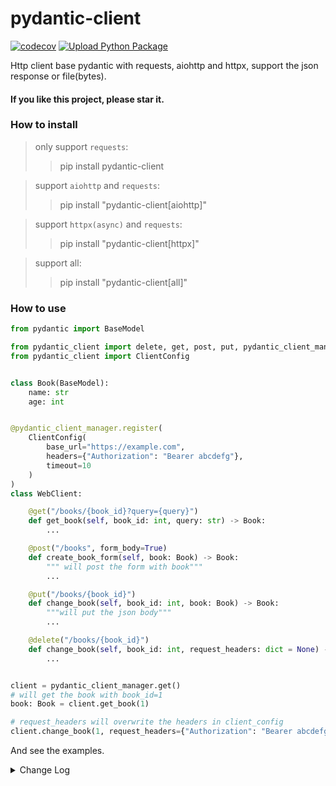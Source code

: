 # pydantic-client

[![codecov](https://codecov.io/gh/ponytailer/pydantic-client/branch/main/graph/badge.svg?token=CZX5V1YP22)](https://codecov.io/gh/ponytailer/pydantic-client) [![Upload Python Package](https://github.com/ponytailer/pydantic-client/actions/workflows/python-publish.yml/badge.svg)](https://github.com/ponytailer/pydantic-client/actions/workflows/python-publish.yml)

Http client base pydantic with requests, aiohttp and httpx, support the json response or file(bytes).


#### If you like this project, please star it.

### How to install

> only support `requests`:
>> pip install pydantic-client

> support `aiohttp` and `requests`:
>> pip install "pydantic-client[aiohttp]"

> support `httpx(async)` and `requests`:
>> pip install "pydantic-client[httpx]"

> support all:
>> pip install "pydantic-client[all]"

### How to use

```python
from pydantic import BaseModel

from pydantic_client import delete, get, post, put, pydantic_client_manager
from pydantic_client import ClientConfig


class Book(BaseModel):
    name: str
    age: int


@pydantic_client_manager.register(
    ClientConfig(
        base_url="https://example.com",
        headers={"Authorization": "Bearer abcdefg"},
        timeout=10
    )
)
class WebClient:

    @get("/books/{book_id}?query={query}")
    def get_book(self, book_id: int, query: str) -> Book:
        ...

    @post("/books", form_body=True)
    def create_book_form(self, book: Book) -> Book:
        """ will post the form with book"""
        ...

    @put("/books/{book_id}")
    def change_book(self, book_id: int, book: Book) -> Book:
        """will put the json body"""
        ...

    @delete("/books/{book_id}")
    def change_book(self, book_id: int, request_headers: dict = None) -> Book:
        ...


client = pydantic_client_manager.get()
# will get the book with book_id=1
book: Book = client.get_book(1)

# request_headers will overwrite the headers in client_config
client.change_book(1, request_headers={"Authorization": "Bearer abcdefg"})

```

And see the examples.


<details>
<summary> Change Log </summary>

### v1.0.7: genearte client and schema code from swagger

```shell
pydantic-client parse your-swagger-file.yaml
```
you will get the code from output, above:

```python
from typing import Optional
from pydantic import BaseModel


class FunctionAnalysisRequest(BaseModel):
    project_name: str
    struct_code: str
    struct_level_code: str
    struct_name: Optional[str]
    function_type: str



class HTTPValidationError(BaseModel):
    detail: list[str]



class LoseEffectRequest(BaseModel):
    struct_name: Optional[str]
    function_description: Optional[str]



class LoseEffectResponse(BaseModel):
    failure_type_code: Optional[str]
    failure_description: Optional[str]


class WebClient:

    @get("/fmea-agent/v1/hello")
    def get_fmea_agent_v1_hello(self):
        ...

    @post("/fmea-agent/v1/function_analysis")
    def post_fmea_agent_v1_function_analysis(self, function_analysis_request: FunctionAnalysisRequest):
        ...

    @post("/fmea-agent/v1/lose_effect_analysis/{lose_id}")
    def post_fmea_agent_v1_lose_effect_analysis(self, lose_id: int, name: Optional[str], lose_effect_request: LoseEffectRequest):
        ...
```


### v1.0.5: support file response type.

```python
from pydantic_client.schema.file import File
from pydantic_client import post

@post("/download")
def download_file(self) -> File:
    # you will get the bytes content of the file
    ...

```

</details>
